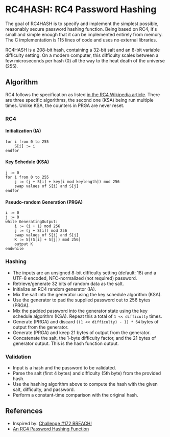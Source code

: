 # RC4HASH: RC4 Password Hashing

The goal of RC4HASH is to specify and implement the simplest possible,
reasonably secure password hashing function. Being based on RC4, it's
small and simple enough that it can be implemented entirely from
memory. The C implementation is 115 lines of code and uses no external
libraries.

RC4HASH is a 208-bit hash, containing a 32-bit salt and an 8-bit
variable difficulty setting. On a modern computer, this difficulty
scales between a few microseconds per hash (0) all the way to the heat
death of the universe (255).

## Algorithm

RC4 follows the specification as listed [in the RC4 Wikipedia
article](http://en.wikipedia.org/wiki/RC4). There are three specific
algorithms, the second one (KSA) being run multiple times. Unlike KSA,
the counters in PRGA are never reset.

### RC4

#### Initialization (IA)

    for i from 0 to 255
        S[i] := i
    endfor

#### Key Schedule (KSA)

    j := 0
    for i from 0 to 255
        j := (j + S[i] + key[i mod keylength]) mod 256
        swap values of S[i] and S[j]
    endfor

#### Pseudo-random Generation (PRGA)

    i := 0
    j := 0
    while GeneratingOutput:
        i := (i + 1) mod 256
        j := (j + S[i]) mod 256
        swap values of S[i] and S[j]
        K := S[(S[i] + S[j]) mod 256]
        output K
    endwhile

### Hashing

* The inputs are an unsigned 8-bit difficulty setting (default: 18)
  and a UTF-8 encoded, NFC-normalized (not required) password.
* Retrieve/generate 32 bits of random data as the salt.
* Initialize an RC4 random generator (IA).
* Mix the salt into the generator using the key schedule algorithm (KSA).
* Use the generator to pad the supplied password out to 256 bytes (PRGA).
* Mix the padded password into the generator state using the key
  schedule algorithm (KSA). Repeat this a total of `1 << difficulty`
  times.
* Generate (PRGA) and discard `((1 << difficulty) - 1) * 64` bytes of
  output from the generator.
* Generate (PRGA) and keep 21 bytes of output from the generator.
* Concatenate the salt, the 1-byte difficulty factor, and the 21 bytes
  of generator output. This is the hash function output.

### Validation

* Input is a hash and the password to be validated.
* Parse the salt (first 4 bytes) and difficulty (5th byte) from the
  provided hash.
* Use the hashing algorithm above to compute the hash with the given
  salt, difficulty, and password.
* Perform a constant-time comparison with the original hash.

## References

* Inspired by: [Challenge #172 BREACH!](http://redd.it/2ba46z)
* [An RC4 Password Hashing Function](http://nullprogram.com/blog/2014/07/23/)

